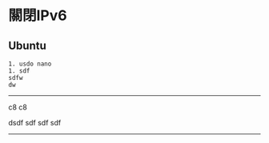 # 關閉IPv6

## Ubuntu
```
1. usdo nano 
1. sdf
sdfw
dw
```


---
c8 c8 

dsdf
            sdf                    sdf                    sdf

---
